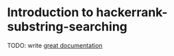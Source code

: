 # Introduction to hackerrank-substring-searching

TODO: write [great documentation](http://jacobian.org/writing/what-to-write/)
